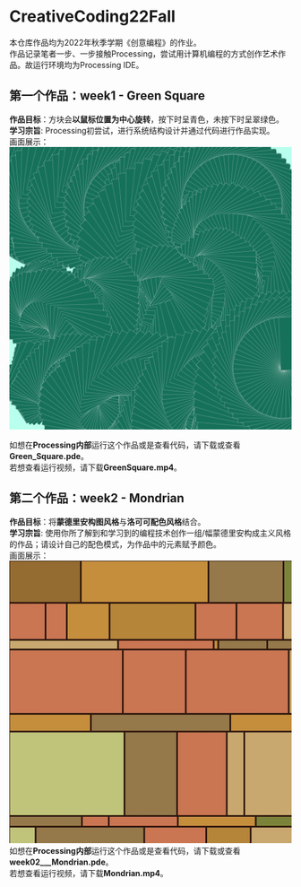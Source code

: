 # CreativeCoding22Fall
本仓库作品均为2022年秋季学期《创意编程》的作业。  
作品记录笔者一步、一步接触Processing，尝试用计算机编程的方式创作艺术作品。故运行环境均为Processing IDE。  

## 第一个作品：week1 - Green Square

**作品目标**：方块会**以鼠标位置为中心旋转**，按下时呈青色，未按下时呈翠绿色。  
**学习宗旨**: Processing初尝试，进行系统结构设计并通过代码进行作品实现。  
画面展示：  
![image](https://github.com/Lia1007/CreativeCoding22Fall/blob/main/ImageSources/Green%20Square%201.png)

如想在**Processing内部**运行这个作品或是查看代码，请下载或查看**Green_Square.pde**。  
若想查看运行视频，请下载**GreenSquare.mp4**。

## 第二个作品：week2 - Mondrian
**作品目标**：将**蒙德里安构图风格**与**洛可可配色风格**结合。  
**学习宗旨**: 使用你所了解到和学习到的编程技术创作一组/幅蒙德里安构成主义风格的作品；请设计自己的配色模式，为作品中的元素赋予颜色。  
画面展示：  
![image](https://github.com/Lia1007/CreativeCoding22Fall/blob/main/ImageSources/Mondrian1.jpg)  
如想在**Processing内部**运行这个作品或是查看代码，请下载或查看**week02___Mondrian.pde**。  
若想查看运行视频，请下载**Mondrian.mp4**。
